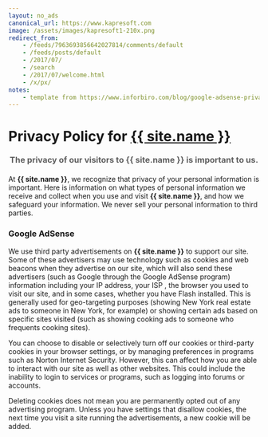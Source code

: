 ```yaml
---
layout: no_ads
canonical_url: https://www.kapresoft.com
image: /assets/images/kapresoft1-210x.png
redirect_from: 
    - /feeds/7963693856642027814/comments/default
    - /feeds/posts/default
    - /2017/07/
    - /search
    - /2017/07/welcome.html
    - /x/px/ 
notes:
    - template from https://www.inforbiro.com/blog/google-adsense-privacy-policy-example
---
```


# Privacy Policy for <a href="/">{{ site.name }}</a>


<h3 style="text-align:center; margin: 20px 0 20px 0; color: #5f5f5f;">The privacy of our visitors to {{ site.name }} is important to us.</h3>

At **{{ site.name }}**, we recognize that privacy of your personal information is important. Here is information on what types of personal information we receive and collect when you use and visit **{{ site.name }}**, and how we safeguard your information.  We never sell your personal information to third parties.

### Google AdSense

We use third party advertisements on **{{ site.name }}** to support our site.  Some of these advertisers may use technology such as cookies and web beacons when they advertise on our site, which will also send these advertisers (such as Google through the Google AdSense program) information including your IP address, your ISP , the browser you used to visit our site, and in some cases, whether you have Flash installed.  This is generally used for geo-targeting purposes (showing New York real estate ads to someone in New York, for example) or showing certain ads based on specific sites visited (such as showing cooking ads to someone who frequents cooking sites).

You can choose to disable or selectively turn off our cookies or third-party cookies in your browser settings, or by managing preferences in programs such as Norton Internet Security.  However, this can affect how you are able to interact with our site as well as other websites.  This could include the inability to login to services or programs, such as logging into forums or accounts.

Deleting cookies does not mean you are permanently opted out of any advertising program.  Unless you have settings that disallow cookies, the next time you visit a site running the advertisements, a new cookie will be added.